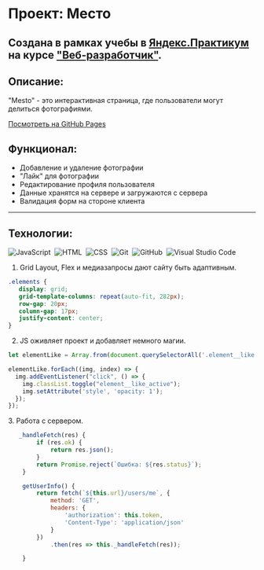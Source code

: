 # Проект: Место

## Создана в рамках учебы в [Яндекс.Практикум](https://praktikum.yandex.ru/) на курсе ["Веб-разработчик"](https://praktikum.yandex.ru/web/).

## Описание:

"Mesto" - это интерактивная страница, где пользователи могут делиться фотографиями.

[Посмотреть на GitHub Pages](https://sevamarkov88.github.io/mesto/)

## Функционал:

* Добавление и удаление фотографии
* "Лайк" для фотографии
* Редактирование профиля пользователя
* Данные хранятся на сервере и загружаются с сервера
* Валидация форм на стороне клиента
---

## Технологии:
![JavaScript](https://img.shields.io/badge/-JavaScript-05122A?style=flat&logo=javascript)&nbsp;
![HTML](https://img.shields.io/badge/-HTML-05122A?style=flat&logo=HTML5)&nbsp;
![CSS](https://img.shields.io/badge/-CSS-05122A?style=flat&logo=CSS3&logoColor=1572B6)&nbsp;
![Git](https://img.shields.io/badge/-Git-05122A?style=flat&logo=git)&nbsp;
![GitHub](https://img.shields.io/badge/-GitHub-05122A?style=flat&logo=github)&nbsp;
![Visual Studio Code](https://img.shields.io/badge/-Visual%20Studio%20Code-05122A?style=flat&logo=visual-studio-code&logoColor=007ACC)&nbsp;

1. Grid Layout, Flex и медиазапросы дают сайту быть адаптивным.
```css
.elements {
   display: grid;
   grid-template-columns: repeat(auto-fit, 282px);
   row-gap: 20px;
   column-gap: 17px;
   justify-content: center;
}
```
2. JS оживляет проект и добавляет немного магии.
```js
let elementLike = Array.from(document.querySelectorAll('.element__like'));

elementLike.forEach((img, index) => {
  img.addEventListener("click", () => {
    img.classList.toggle("element__like_active");
    img.setAttribute('style', 'opacity: 1');
  });
});
```

3. Работа с сервером.
```js
   _handleFetch(res) {
        if (res.ok) {
            return res.json();
        }
        return Promise.reject(`Ошибка: ${res.status}`);
    }

    getUserInfo() {
        return fetch(`${this.url}/users/me`, {
            method: 'GET',
            headers: {
                'authorization': this.token,
                'Content-Type': 'application/json'
            }
        })
            .then(res => this._handleFetch(res));

    }
```


